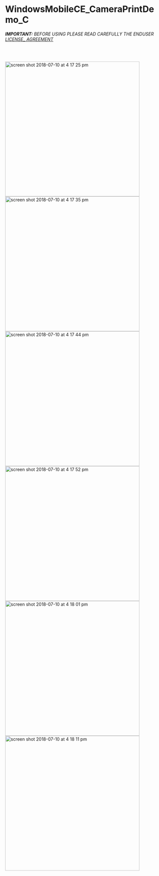 #  WindowsMobileCE_CameraPrintDemo_C
###### __IMPORTANT:__ BEFORE USING PLEASE READ CAREFULLY THE ENDUSER [LICENSE_ AGREEMENT](http://link-os.github.io/Zebra_SDK_EULA.pdf)
<br />


<p float="left">
<img width="432" height=”600” alt="screen shot 2018-07-10 at 4 17 25 pm" src="https://user-images.githubusercontent.com/41017424/42538226-f177105c-845c-11e8-9e89-4a4982681d3d.png">
<img width="432" height=”600” alt="screen shot 2018-07-10 at 4 17 35 pm" src="https://user-images.githubusercontent.com/41017424/42538231-f28f0bd4-845c-11e8-81a3-e4ccc1c14173.png">
<img width="432" height=”600” alt="screen shot 2018-07-10 at 4 17 44 pm" src="https://user-images.githubusercontent.com/41017424/42538232-f38c4b14-845c-11e8-9794-b40a5c603012.png">
<img width="432" height=”600” alt="screen shot 2018-07-10 at 4 17 52 pm" src="https://user-images.githubusercontent.com/41017424/42538233-f4a7235c-845c-11e8-8bac-81980445e303.png">
<img width="432" height=”600” alt="screen shot 2018-07-10 at 4 18 01 pm" src="https://user-images.githubusercontent.com/41017424/42538235-f5c2adce-845c-11e8-9a7f-918519e425e0.png">
<img width="432" height=”600” alt="screen shot 2018-07-10 at 4 18 11 pm" src="https://user-images.githubusercontent.com/41017424/42538240-f6d9d5ac-845c-11e8-8380-386c60571fa8.png">

</p>
